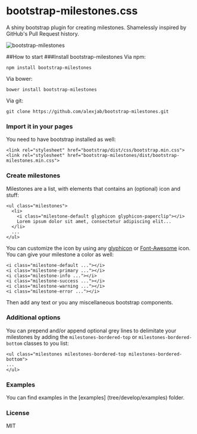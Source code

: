 # bootstrap-milestones.css

A shiny bootstrap plugin for creating milestones. Shamelessly inspired by GitHub's Pull Request history.

![bootstrap-milestones](http://i.imgur.com/muQEGef.png)

##How to start
###Install bootstrap-milestones
Via npm:

```
npm install bootstrap-milestones
```

Via bower:

```
bower install bootstrap-milestones
```

Via git:

```
git clone https://github.com/alexjab/bootstrap-milestones.git
```

### Import it in your pages
You need to have bootstrap installed as well:

```
<link rel="stylesheet" href="bootstrap/dist/css/bootstrap.min.css">
<link rel="stylesheet" href="bootstrap-milestones/dist/bootstrap-milestones.min.css">
```

### Create milestones
Milestones are a list, with elements that contains an (optional) icon and stuff:

```
<ul class="milestones">
  <li>
    <i class="milestone-default glyphicon glyphicon-paperclip"></i>
    Lorem ipsum dolor sit amet, consectetur adipiscing elit...
  </li>
  ...
</ul>
```

You can customize the icon by using any [glyphicon](http://getbootstrap.com/components/#glyphicons) or [Font-Awesome](http://fortawesome.github.io/Font-Awesome/icons/) icon. You can give your milestone a color as well:

```
<i class="milestone-default ..."></i>
<i class="milestone-primary ..."></i>
<i class="milestone-info ..."></i>
<i class="milestone-success ..."></i>
<i class="milestone-warning ..."></i>
<i class="milestone-error ..."></i>
```

Then add any text or you any miscellaneous bootstrap components.

### Additional options
You can prepend and/or append optional grey lines to delimitate your milestones by adding the `milestones-bordered-top` or `milestones-bordered-bottom` classes to you list:

```
<ul class="milestones milestones-bordered-top milestones-bordered-bottom">
...
</ul>
```

### Examples
You can find examples in the [examples] (tree/develop/examples) folder.

### License
MIT
